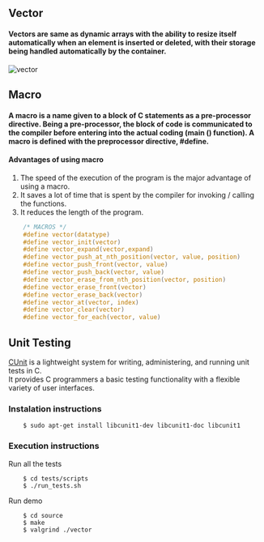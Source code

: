 ## Vector

#### Vectors are same as dynamic arrays with the ability to resize itself automatically when an element is inserted or deleted, with their storage being handled automatically by the container.

![vector](https://user-images.githubusercontent.com/48658768/75608959-0bdda900-5b0d-11ea-9a19-e38da7f41a70.png)

## Macro
#### A macro is a name given to a block of C statements as a pre-processor directive. Being a pre-processor, the block of code is communicated to the compiler before entering into the actual coding (main () function). A macro is defined with the preprocessor directive, #define.

#### Advantages of using macro

1. The speed of the execution of the program is the major advantage of using a macro.
2. It saves a lot of time that is spent by the compiler for invoking / calling the functions.
3. It reduces the length of the program.

```c
    /* MACROS */
    #define vector(datatype)
    #define vector_init(vector)
    #define vector_expand(vector,expand)
    #define vector_push_at_nth_position(vector, value, position)
    #define vector_push_front(vector, value)
    #define vector_push_back(vector, value)
    #define vector_erase_from_nth_position(vector, position)
    #define vector_erase_front(vector)
    #define vector_erase_back(vector)
    #define vector_at(vector, index)
    #define vector_clear(vector)
    #define vector_for_each(vector, value)
```

## Unit Testing
[CUnit](http://cunit.sourceforge.net/) is a lightweight system for writing, administering, and running unit tests in C.  
It provides C programmers a basic testing functionality with a flexible variety of user interfaces.

### Instalation instructions

```
    $ sudo apt-get install libcunit1-dev libcunit1-doc libcunit1
```

### Execution instructions

Run all the tests

```
    $ cd tests/scripts
    $ ./run_tests.sh
```

Run demo

```
    $ cd source
    $ make
    $ valgrind ./vector
```
